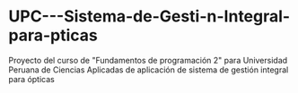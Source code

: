 # UPC---Sistema-de-Gesti-n-Integral-para-pticas
Proyecto del curso de "Fundamentos de programación 2" para Universidad Peruana de Ciencias Aplicadas de aplicación de sistema de gestión integral para ópticas
